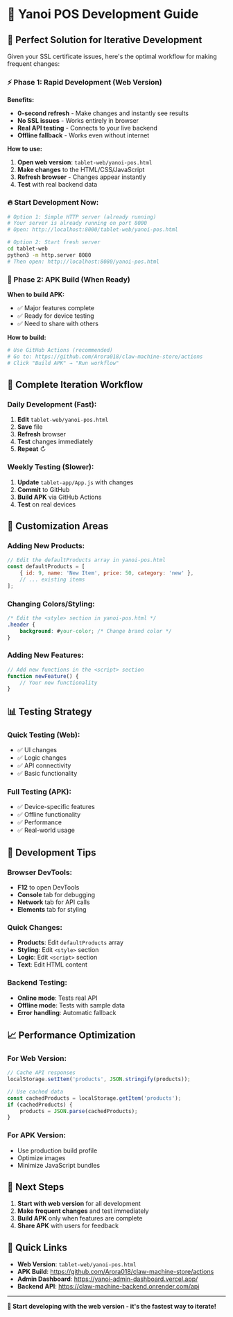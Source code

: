 # 🚀 Yanoi POS Development Guide

## 🎯 **Perfect Solution for Iterative Development**

Given your SSL certificate issues, here's the optimal workflow for making frequent changes:

### **⚡ Phase 1: Rapid Development (Web Version)**

**Benefits:**
- **0-second refresh** - Make changes and instantly see results
- **No SSL issues** - Works entirely in browser
- **Real API testing** - Connects to your live backend
- **Offline fallback** - Works even without internet

**How to use:**
1. **Open web version**: `tablet-web/yanoi-pos.html`
2. **Make changes** to the HTML/CSS/JavaScript
3. **Refresh browser** - Changes appear instantly
4. **Test** with real backend data

### **🔥 Start Development Now:**

```bash
# Option 1: Simple HTTP server (already running)
# Your server is already running on port 8000
# Open: http://localhost:8000/tablet-web/yanoi-pos.html

# Option 2: Start fresh server
cd tablet-web
python3 -m http.server 8080
# Then open: http://localhost:8080/yanoi-pos.html
```

### **📱 Phase 2: APK Build (When Ready)**

**When to build APK:**
- ✅ Major features complete
- ✅ Ready for device testing
- ✅ Need to share with others

**How to build:**
```bash
# Use GitHub Actions (recommended)
# Go to: https://github.com/Arora018/claw-machine-store/actions
# Click "Build APK" → "Run workflow"
```

## 🔄 **Complete Iteration Workflow**

### **Daily Development (Fast):**
1. **Edit** `tablet-web/yanoi-pos.html`
2. **Save** file
3. **Refresh** browser
4. **Test** changes immediately
5. **Repeat** ↻

### **Weekly Testing (Slower):**
1. **Update** `tablet-app/App.js` with changes
2. **Commit** to GitHub
3. **Build APK** via GitHub Actions
4. **Test** on real devices

## 🎨 **Customization Areas**

### **Adding New Products:**
```javascript
// Edit the defaultProducts array in yanoi-pos.html
const defaultProducts = [
    { id: 9, name: 'New Item', price: 50, category: 'new' },
    // ... existing items
];
```

### **Changing Colors/Styling:**
```css
/* Edit the <style> section in yanoi-pos.html */
.header {
    background: #your-color; /* Change brand color */
}
```

### **Adding New Features:**
```javascript
// Add new functions in the <script> section
function newFeature() {
    // Your new functionality
}
```

## 📊 **Testing Strategy**

### **Quick Testing (Web):**
- ✅ UI changes
- ✅ Logic changes
- ✅ API connectivity
- ✅ Basic functionality

### **Full Testing (APK):**
- ✅ Device-specific features
- ✅ Offline functionality
- ✅ Performance
- ✅ Real-world usage

## 🔧 **Development Tips**

### **Browser DevTools:**
- **F12** to open DevTools
- **Console** tab for debugging
- **Network** tab for API calls
- **Elements** tab for styling

### **Quick Changes:**
- **Products**: Edit `defaultProducts` array
- **Styling**: Edit `<style>` section
- **Logic**: Edit `<script>` section
- **Text**: Edit HTML content

### **Backend Testing:**
- **Online mode**: Tests real API
- **Offline mode**: Tests with sample data
- **Error handling**: Automatic fallback

## 📈 **Performance Optimization**

### **For Web Version:**
```javascript
// Cache API responses
localStorage.setItem('products', JSON.stringify(products));

// Use cached data
const cachedProducts = localStorage.getItem('products');
if (cachedProducts) {
    products = JSON.parse(cachedProducts);
}
```

### **For APK Version:**
- Use production build profile
- Optimize images
- Minimize JavaScript bundles

## 🎯 **Next Steps**

1. **Start with web version** for all development
2. **Make frequent changes** and test immediately
3. **Build APK** only when features are complete
4. **Share APK** with users for feedback

## 🔗 **Quick Links**

- **Web Version**: `tablet-web/yanoi-pos.html`
- **APK Build**: https://github.com/Arora018/claw-machine-store/actions
- **Admin Dashboard**: https://yanoi-admin-dashboard.vercel.app/
- **Backend API**: https://claw-machine-backend.onrender.com/api

---

**🚀 Start developing with the web version - it's the fastest way to iterate!** 